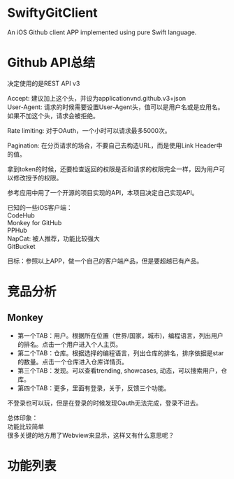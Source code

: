 # SwiftyGitClient
An iOS Github client APP implemented using pure Swift language.

# Github API总结
决定使用的是REST API v3  

Accept: 建议加上这个头，并设为applicationvnd.github.v3+json  
User-Agent: 请求的时候需要设置User-Agent头，值可以是用户名或是应用名。如果不加这个头，请求会被拒绝。   

Rate limiting: 对于OAuth，一个小时可以请求最多5000次。   

Pagination: 在分页请求的场合，不要自己去构造URL，而是使用Link Header中的值。    

拿到token的时候，还要检查返回的权限是否和请求的权限完全一样，因为用户可以修改授予的权限。

参考应用中用了一个开源的项目实现的API，本项目决定自己实现API。  



已知的一些iOS客户端：  
CodeHub  
Monkey for GitHub  
PPHub  
NapCat: 被人推荐，功能比较强大   
GitBucket

目标：参照以上APP，做一个自己的客户端产品，但是要超越已有产品。  

# 竞品分析
## Monkey
* 第一个TAB：用户。根据所在位置（世界/国家，城市)，编程语言，列出用户的排名。点击一个用户进入个人主页。   
* 第二个TAB：仓库。根据选择的编程语言，列出仓库的排名，排序依据是star的数量。点击一个仓库进入仓库详情页。  
* 第三个TAB：发现。可以查看trending, showcases, 动态，可以搜索用户，仓库。  
* 第四个TAB：更多，里面有登录，关于，反馈三个功能。

不登录也可以玩，但是在登录的时候发现Oauth无法完成，登录不进去。

总体印象：  
功能比较简单   
很多关键的地方用了Webview来显示，这样又有什么意思呢？  

  
# 功能列表
